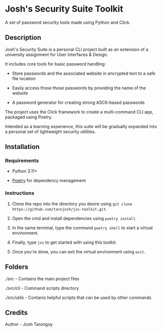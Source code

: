 # Josh's Security Suite Toolkit
A set of password security tools made using Python and Click.

## Description
Josh's Security Suite is a personal CLI project built as an extension of a university assignment for User Interfaces & Design.

It includes core tools for basic password handling:

* Store passwords and the associated website in encrypted text to a safe file location

* Easily access those those passwords by providing the name of the website

* A password generator for creating strong ASCII-based passwords

The project uses the Click framework to create a multi-command CLI app, packaged using Poetry.

Intended as a learning experience, this suite will be gradually expanded into a personal set of lightweight security utilities.


## Installation

### Requirements

* Python 3.11+

* [Poetry](https://python-poetry.org/) for dependency management

### Instructions

1. Clone the repo into the directory you desire using `git clone https://github.com/tarojosh/jss-toolkit.git`.

2. Open the cmd and install dependencies using `poetry install`.

3. In the same terminal, type the command `poetry shell` to start a virtual environment.

4. Finally, type `jss` to get started with using this toolkit.

5. Once you're done, you can exit the virtual environment using `exit`.

## Folders

*./src* - Contains the main project files

*./src/cli* - Command scripts directory

*./src/utils* - Contanis helpful scripts that can be used by other commands

## Credits
Author - Josh Tarongoy
